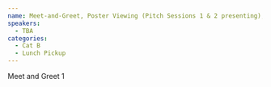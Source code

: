 ```yaml
---
name: Meet-and-Greet, Poster Viewing (Pitch Sessions 1 & 2 presenting), Lunch Pickup
speakers:
  - TBA
categories:
  - Cat B
  - Lunch Pickup
---
```


Meet and Greet 1

